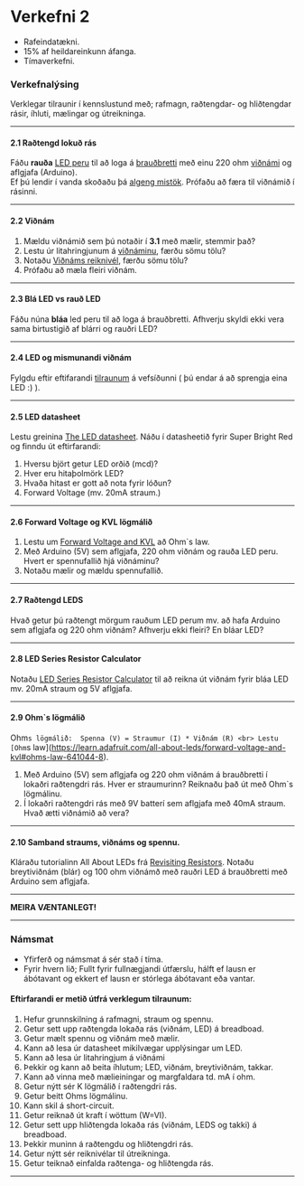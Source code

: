 # Verkefni 2

- Rafeindatækni.
- 15% af heildareinkunn áfanga.
- Tímaverkefni.

### Verkefnalýsing
Verklegar tilraunir í kennslustund með; rafmagn, raðtengdar- og hliðtengdar rásir, íhluti, mælingar og útreikninga. <br>

---

#### 2.1 Raðtengd lokuð rás
Fáðu **rauða** [LED peru](https://www.instructables.com/Diodes/) til að loga á [brauðbretti](https://learn.adafruit.com/collins-lab-breadboards-and-perfboards) með einu 220 ohm [viðnámi](https://www.instructables.com/lesson/Resistors/) og aflgjafa (Arduino). <br> 
Ef þú lendir í vanda skoðaðu þá [algeng mistök](https://github.com/VESM1VS/AFANGI/wiki/Rafeindat%C3%A6kni#brau%C3%B0bretti-og-led-pera-algeng-mist%C3%B6k). Prófaðu að færa til viðnámið í rásinni.

---

#### 2.2 Viðnám
1. Mældu viðnámið sem þú notaðir í **3.1** með mælir, stemmir það? 
1. Lestu úr litahringjunum á [viðnáminu](https://www.instructables.com/Resistors/), færðu sömu tölu?
1. Notaðu [Viðnáms reiknivél](hhttps://resistorcolorcodecalc.com/), færðu sömu tölu?
1. Prófaðu að mæla fleiri viðnám.

---

#### 2.3 Blá LED vs rauð LED
Fáðu núna **bláa** led peru til að loga á brauðbretti. Afhverju skyldi ekki vera sama birtustigið af blárri og rauðri LED? 

---

#### 2.4 LED og mismunandi viðnám 
Fylgdu eftir eftifarandi [tilraunum](https://learn.adafruit.com/all-about-leds/what-are-leds-used-for) á vefsíðunni ( þú endar á að sprengja eina LED :) ).

---

#### 2.5 LED datasheet
Lestu greinina [The LED datasheet](https://learn.adafruit.com/all-about-leds/the-led-datasheet). Náðu í datasheetið fyrir Super Bright Red og finndu út eftirfarandi:

1. Hversu björt getur LED orðið (mcd)?
1. Hver eru hitaþolmörk LED?
1. Hvaða hitast er gott að nota fyrir lóðun?
1. Forward Voltage (mv. 20mA straum.)

---

#### 2.6 Forward Voltage og KVL lögmálið
1. Lestu um [Forward Voltage and KVL](https://learn.adafruit.com/all-about-leds/forward-voltage-and-kvl) að Ohm`s law.
1. Með Arduino (5V) sem aflgjafa, 220 ohm viðnám og rauða LED peru. Hvert er spennufallið hjá viðnáminu?
1. Notaðu mælir og mældu spennufallið. 

---

#### 2.7 Raðtengd LEDS 
Hvað getur þú raðtengt mörgum rauðum LED perum mv. að hafa Arduino sem aflgjafa og 220 ohm viðnám? Afhverju ekki fleiri? En bláar LED?

---

#### 2.8 LED Series Resistor Calculator
Notaðu [LED Series Resistor Calculator](https://www.digikey.com/en/resources/conversion-calculators/conversion-calculator-led-series-resistor) til að reikna út viðnám fyrir bláa LED mv. 20mA straum og 5V aflgjafa.
<!--
Formúlan til að finna út lágmarks viðnám fyrir t.d. LED er `Viðnám = (spenna frá orkugjafa - spennufall yfir LED) / LED current rating`
-->

---

#### 2.9 Ohm`s lögmálið
Ohm`s lögmálið:  Spenna (V) = Straumur (I) * Viðnám (R) <br>
Lestu [Ohm`s law](https://learn.adafruit.com/all-about-leds/forward-voltage-and-kvl#ohms-law-641044-8).

1. Með Arduino (5V) sem aflgjafa og 220 ohm viðnám á brauðbretti í lokaðri raðtengdri rás. Hver er straumurinn? Reiknaðu það út með Ohm`s lögmálinu. <!-- mældu strauminn með mælir. -->
1. Í lokaðri raðtengdri rás með 9V batterí sem aflgjafa með 40mA straum. Hvað ætti viðnámið að vera?

---

#### 2.10 Samband straums, viðnáms og spennu.
Kláraðu tutorialinn All About LEDs frá [Revisiting Resistors](https://learn.adafruit.com/all-about-leds/revisiting-resistors). Notaðu breytiviðnám (blár) og 100 ohm viðnámð með rauðri LED á brauðbretti með Arduino sem aflgjafa.

---

**MEIRA VÆNTANLEGT!**

---

### Námsmat
- Yfirferð og námsmat á sér stað í tíma. 
- Fyrir hvern lið; Fullt fyrir fullnægjandi útfærslu, hálft ef lausn er ábótavant og ekkert ef lausn er stórlega ábótavant eða vantar. <br>

#### Eftirfarandi er metið útfrá verklegum tilraunum:

1. Hefur grunnskilning á rafmagni, straum og spennu.
1. Getur sett upp raðtengda lokaða rás (viðnám, LED) á breadboad. 
1. Getur mælt spennu og viðnám með mælir.
1. Kann að lesa úr datasheet mikilvægar upplýsingar um LED.
1. Kann að lesa úr litahringjum á viðnámi
1. Þekkir og kann að beita íhlutum; LED, viðnám, breytiviðnám, takkar.
1. Kann að vinna með mælieiningar og margfaldara td. mA í ohm.
1. Getur nýtt sér K lögmálið í raðtengdri rás. 
1. Getur beitt Ohms lögmálinu.
1. Kann skil á short-circuit.
1. Getur reiknað út kraft í wöttum (W=VI). 
1. Getur sett upp hliðtengda lokaða rás (viðnám, LEDS og takki) á breadboad.
1. Þekkir muninn á raðtengdu og hliðtengdri rás.
1. Getur nýtt sér reiknivélar til útreikninga.
1. Getur teiknað einfalda raðtenga- og hliðtengda rás.

---



